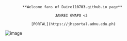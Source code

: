             **Welcome fans of Dairo110703.github.io page**

                           JANREI GWAPO <3

                [PORTAL](https://jhsportal.adnu.edu.ph) 


![image](https://user-images.githubusercontent.com/118332088/202355834-5014b339-7ddb-41cb-92dc-2121966ffa48.png)
